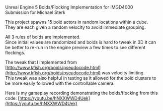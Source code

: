 Unreal Engine 5 Boids/Flocking Implementation for IMGD4000  
Submission for Michael Sterk  

This project spawns 15 boid actors in random locations within a cube.  
They are each given a random velocity to avoid immediate grouping.  

All 3 rules of boids are implemented.  
Since initial values are randomized and boids is hard to tweak in 3D it can be better to re-run in the engine preview a few times to see different flockings.  

The tweak that I implemented from [http://www.kfish.org/boids/pseudocode.html](http://www.kfish.org/boids/pseudocode.html) was velocity limiting.  
This tweak was also helpful in testing as it allowed for the boid clusters to be more easily followed with the controllable camera.  

Here is my gameplay recording demonstrating the boids/flocking from this code: [https://youtu.be/hNXXWWD4Uek](https://youtu.be/hNXXWWD4Uek)  
